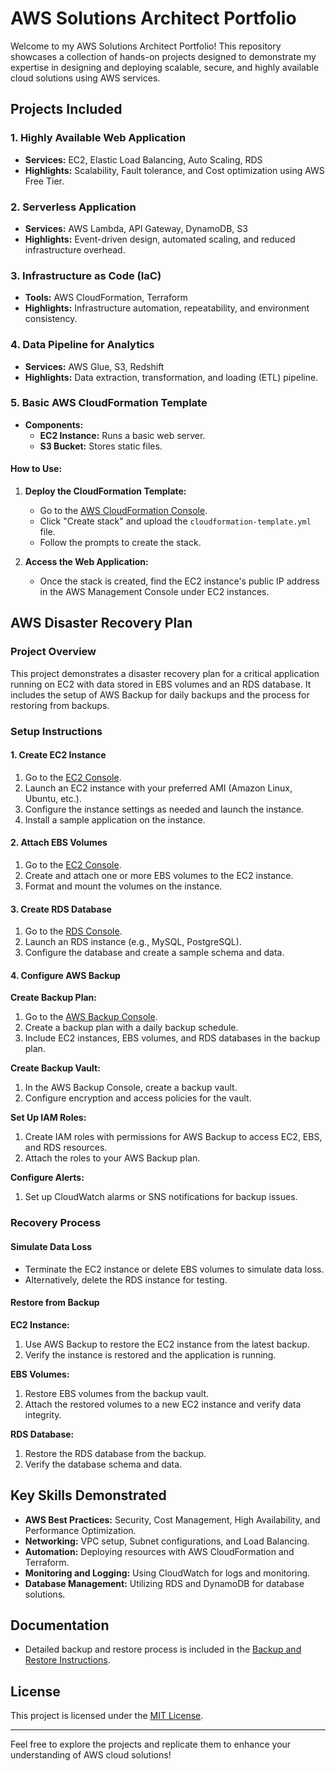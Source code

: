 # AWS Solutions Architect Portfolio

Welcome to my AWS Solutions Architect Portfolio! This repository showcases a collection of hands-on projects designed to demonstrate my expertise in designing and deploying scalable, secure, and highly available cloud solutions using AWS services.

## Projects Included

### 1. Highly Available Web Application
- **Services:** EC2, Elastic Load Balancing, Auto Scaling, RDS
- **Highlights:** Scalability, Fault tolerance, and Cost optimization using AWS Free Tier.

### 2. Serverless Application
- **Services:** AWS Lambda, API Gateway, DynamoDB, S3
- **Highlights:** Event-driven design, automated scaling, and reduced infrastructure overhead.

### 3. Infrastructure as Code (IaC)
- **Tools:** AWS CloudFormation, Terraform
- **Highlights:** Infrastructure automation, repeatability, and environment consistency.

### 4. Data Pipeline for Analytics
- **Services:** AWS Glue, S3, Redshift
- **Highlights:** Data extraction, transformation, and loading (ETL) pipeline.

### 5. Basic AWS CloudFormation Template
- **Components:**
  - **EC2 Instance:** Runs a basic web server.
  - **S3 Bucket:** Stores static files.

#### How to Use:
1. **Deploy the CloudFormation Template:**
   - Go to the [AWS CloudFormation Console](https://console.aws.amazon.com/cloudformation).
   - Click "Create stack" and upload the `cloudformation-template.yml` file.
   - Follow the prompts to create the stack.

2. **Access the Web Application:**
   - Once the stack is created, find the EC2 instance's public IP address in the AWS Management Console under EC2 instances.

## AWS Disaster Recovery Plan

### Project Overview

This project demonstrates a disaster recovery plan for a critical application running on EC2 with data stored in EBS volumes and an RDS database. It includes the setup of AWS Backup for daily backups and the process for restoring from backups.

### Setup Instructions

#### 1. Create EC2 Instance

1. Go to the [EC2 Console](https://console.aws.amazon.com/ec2/).
2. Launch an EC2 instance with your preferred AMI (Amazon Linux, Ubuntu, etc.).
3. Configure the instance settings as needed and launch the instance.
4. Install a sample application on the instance.

#### 2. Attach EBS Volumes

1. Go to the [EC2 Console](https://console.aws.amazon.com/ec2/).
2. Create and attach one or more EBS volumes to the EC2 instance.
3. Format and mount the volumes on the instance.

#### 3. Create RDS Database

1. Go to the [RDS Console](https://console.aws.amazon.com/rds/).
2. Launch an RDS instance (e.g., MySQL, PostgreSQL).
3. Configure the database and create a sample schema and data.

#### 4. Configure AWS Backup

**Create Backup Plan:**

1. Go to the [AWS Backup Console](https://console.aws.amazon.com/backups/).
2. Create a backup plan with a daily backup schedule.
3. Include EC2 instances, EBS volumes, and RDS databases in the backup plan.

**Create Backup Vault:**

1. In the AWS Backup Console, create a backup vault.
2. Configure encryption and access policies for the vault.

**Set Up IAM Roles:**

1. Create IAM roles with permissions for AWS Backup to access EC2, EBS, and RDS resources.
2. Attach the roles to your AWS Backup plan.

**Configure Alerts:**

1. Set up CloudWatch alarms or SNS notifications for backup issues.

### Recovery Process

#### Simulate Data Loss

- Terminate the EC2 instance or delete EBS volumes to simulate data loss.
- Alternatively, delete the RDS instance for testing.

#### Restore from Backup

**EC2 Instance:**

1. Use AWS Backup to restore the EC2 instance from the latest backup.
2. Verify the instance is restored and the application is running.

**EBS Volumes:**

1. Restore EBS volumes from the backup vault.
2. Attach the restored volumes to a new EC2 instance and verify data integrity.

**RDS Database:**

1. Restore the RDS database from the backup.
2. Verify the database schema and data.

## Key Skills Demonstrated
- **AWS Best Practices:** Security, Cost Management, High Availability, and Performance Optimization.
- **Networking:** VPC setup, Subnet configurations, and Load Balancing.
- **Automation:** Deploying resources with AWS CloudFormation and Terraform.
- **Monitoring and Logging:** Using CloudWatch for logs and monitoring.
- **Database Management:** Utilizing RDS and DynamoDB for database solutions.

## Documentation

- Detailed backup and restore process is included in the [Backup and Restore Instructions](./docs/backup_restore_instructions.md).

## License

This project is licensed under the [MIT License](./LICENSE).

---

Feel free to explore the projects and replicate them to enhance your understanding of AWS cloud solutions!
